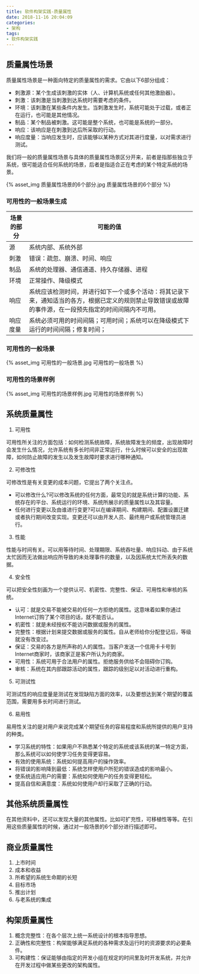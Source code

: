 ```yaml
---
title: 软件构架实践-质量属性
date: 2018-11-16 20:04:09
categories:
- 架构
tags:
- 软件构架实践
---
```

## 质量属性场景

质量属性场景是一种面向特定的质量属性的需求。它由以下6部分组成：

- 刺激源：某个生成该刺激的实体（人、计算机系统或任何其他激励器）。
- 刺激：该刺激是当刺激到达系统时需要考虑的条件。
- 环境：该刺激在某些条件内发生。当刺激发生时，系统可能处于过载，或者正在运行，也可能是其他情况。
- 制品：某个制品被刺激。这可能是整个系统，也可能是系统的一部分。
- 响应：该响应是在刺激到达后所采取的行动。
- 响应度量：当响应发生时，应该能够以某种方式对其进行度量，以对需求进行测试。

我们将一般的质量属性场景与具体的质量属性场景区分开来，前者是指那些独立于系统，很可能适合任何系统的场景，后者是指适合正在考虑的某个特定系统的场景。

{% asset_img 质量属性场景的6个部分.jpg 质量属性场景的6个部分 %}

### 可用性的一般场景生成

|场景的部分|可能的值|
|-|-|
|源|系统内部、系统外部|
|刺激|错误：疏忽、崩溃、时间、响应|
|制品|系统的处理器、通信通道、持久存储器、进程|
|环境|正常操作、降级模式|
|响应|系统应该检测时间，并进行如下一个或多个活动：将其记录下来，通知适当的各方，根据已定义的规则禁止导致错误或故障的事件源，在一段预先指定的时间间隔内不可用。|
|响应度量|系统必须可用的时间间隔；可用时间；系统可以在降级模式下运行的时间间隔；修复时间；|

### 可用性的一般场景

{% asset_img 可用性的一般场景.jpg 可用性的一般场景 %}

### 可用性的场景样例

{% asset_img 可用性的场景样例.jpg 可用性的场景样例 %}

## 系统质量属性

1. 可用性

可用性所关注的方面包括：如何检测系统故障，系统故障发生的频度，出现故障时会发生什么情况，允许系统有多长时间非正常运行，什么时候可以安全的出现故障，如何防止故障的发生以及发生故障时要求进行哪种通知。

2. 可修改性

可修改性是有关变更的成本问题，它提出了两个关注点。
- 可以修改什么?可以修改系统的任何方面，最常见的就是系统计算的功能、系统存在的平台、系统运行的环境、系统所展示的质量属性以及其容量。
- 任何进行变更以及由谁进行变更?可以在编译期间、构建期间、配置设置迁建或者执行期间改变实现。变更还可以由开发人员、最终用户或系统管理员进行。

3. 性能

性能与时间有关。可以用等待时间、处理期限、系统吞吐量、响应抖动、由于系统太忙因而无法做出响应所导致的未处理事件的数量，以及因系统太忙所丢失的数据。

4. 安全性

可以把安全性刻画为一个提供认可、机密性、完整性、保证、可用性和审核的系统。

- 认可：就是交易不能被交易的任何一方拒绝的属性。这意味着如果你通过Internet订购了某个项目的话，就不能否认。
- 机密性：就是未经授权不能访问数据或服务的属性。
- 完整性：根据计划来提交数据或服务的属性。自从老师给你分配登记后，等级就没有改变过。
- 保证：交易的各方是所声称的人的属性。当客户发送一个信用卡卡号到Internet商家时，该商家正是客户所认为的商家。
- 可用性：系统可用于合法用户的属性。拒绝服务供给不会阻碍你订购。
- 审核：系统在其内部跟踪活动的属性，跟踪的级别足以对活动进行重构。

5. 可测试性

可测试性的响应度量是测试在发现缺陷方面的效率，以及要想达到某个期望的覆盖范围，需要用多长时间进行测试。

6. 易用性

易用性关注的是对用户来说完成某个期望任务的容易程度和系统所提供的用户支持的种类。

- 学习系统的特性：如果用户不熟悉某个特定的系统或该系统的某一特定方面，那么系统可以如何使学习任务变得更容易。
- 有效的使用系统：系统如何提高用户的操作效率。
- 将错误的影响降到最低：系统怎样使用户所犯的错误造成的影响最小。
- 使系统适应用户的需要：系统如何使用户的任务变得更轻松。
- 提高自信和满意度：系统如何使用户却行采取了正确的行动。

## 其他系统质量属性

在其他资料中，还可以发现大量的其他属性。比如可扩充性，可移植性等等。在引用这些质量属性的时候，通过对一般场景的6个部分进行描述即可。

## 商业质量属性

1. 上市时间
2. 成本和收益
3. 所希望的系统生命期的长短
4. 目标市场
5. 推出计划
6. 与老系统的集成

## 构架质量属性

1. 概念完整性：在各个层次上统一系统设计的根本指导思想。
2. 正确性和完整性：构架能够满足系统的各种需求及运行时的资源要求的必要条件。
3. 可构建性：保证能够由指定的开发小组在规定的时间里及时开发系统，并允许在开发过程中做某些更改的架构属性。